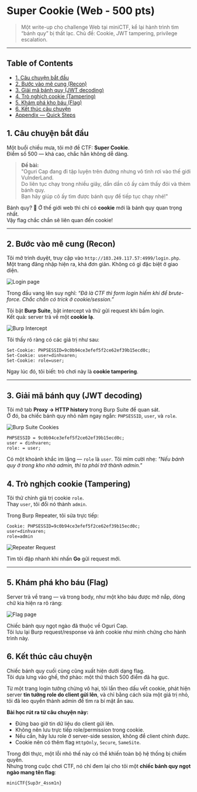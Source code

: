 # Super Cookie (Web - 500 pts)

> Một write-up cho challenge Web tại miniCTF, kể lại hành trình tìm “bánh quy” bị thất lạc.
> Chủ đề: Cookie, JWT tampering, privilege escalation.

---

## Table of Contents
- [1. Câu chuyện bắt đầu](#1-câu-chuyện-bắt-đầu)
- [2. Bước vào mê cung (Recon)](#2-bước-vào-mê-cung-recon)
- [3. Giải mã bánh quy (JWT decoding)](#3-giải-mã-bánh-quy-jwt-decoding)
- [4. Trò nghịch cookie (Tampering)](#4-trò-nghịch-cookie-tampering)
- [5. Khám phá kho báu (Flag)](#5-khám-phá-kho-báu-flag)
- [6. Kết thúc câu chuyện](#6-kết-thúc-câu-chuyện)
- [Appendix — Quick Steps](#appendix--quick-steps)

## 1. Câu chuyện bắt đầu

Một buổi chiều mưa, tôi mở đề CTF: **Super Cookie**.  
Điểm số 500 — khá cao, chắc hẳn không dễ dàng.

> **Đề bài:**  
> "Oguri Cap đang đi tập luyện trên đường nhưng vô tình rơi vào thế giới VulnderLand.  
> Do liên tục chạy trong nhiều giây, dần dần cô ấy cảm thấy đói và thèm bánh quy.  
> Bạn hãy giúp cô ấy tìm được bánh quy để tiếp tục chạy nhé!"

Bánh quy? 🤔 Ở thế giới web thì chỉ có **cookie** mới là bánh quy quan trọng nhất.  
Vậy flag chắc chắn sẽ liên quan đến cookie!

---

## 2. Bước vào mê cung (Recon)

Tôi mở trình duyệt, truy cập vào `http://103.249.117.57:4999/login.php`.  
Một trang đăng nhập hiện ra, khá đơn giản. Không có gì đặc biệt ở giao diện.  

![Login page](images/01_login.png)

Trong đầu vang lên suy nghĩ: *“Đã là CTF thì form login hiếm khi để brute-force. Chắc chắn có trick ở cookie/session.”*  



Tôi bật **Burp Suite**, bật intercept và thử gửi request khi bấm login.  
Kết quả: server trả về một **cookie lạ**.

![Burp Intercept](images/03_burp_intercept.png)

Tôi thấy rõ ràng có các giá trị như sau:

```jwt
Set-Cookie: PHPSESSID=9c0b94ce3efef5f2ce62ef39b15ecd0c;
Set-Cookie: user=dinhvaren;
Set-Cookie: role=user;
```
Ngay lúc đó, tôi biết: trò chơi này là **cookie tampering**.

---

## 3. Giải mã bánh quy (JWT decoding)

Tôi mở tab **Proxy → HTTP history** trong Burp Suite để quan sát.  
Ở đó, ba chiếc bánh quy nhỏ nằm ngay ngắn: `PHPSESSID`, `user`, và `role`.  

![Burp Suite Cookies](images/04_cookies.png)

```
PHPSESSID = 9c0b94ce3efef5f2ce62ef39b15ecd0c;
user = dinhvaren;  
role: = user;  
```
Có một khoảnh khắc im lặng — `role` là `user`. Tôi mỉm cười nhẹ: *"Nếu bánh quy ở trong kho nhà admin, thì ta phải trở thành admin."*
## 4. Trò nghịch cookie (Tampering)

Tôi thử chỉnh giá trị cookie `role`.  
Thay `user`, tôi đổi nó thành `admin`.  

Trong Burp Repeater, tôi sửa trực tiếp:  
```
Cookie: PHPSESSID=9c0b94ce3efef5f2ce62ef39b15ecd0c;
user=dinhvaren;
role=admin
```
![Repeater Request](images/06_repeater_response.png)

Tim tôi đập nhanh khi nhấn **Go** gửi request mới.

---


## 5. Khám phá kho báu (Flag)

Server trả về trang — và trong body, như một kho báu được mở nắp, dòng chữ kia hiện ra rõ ràng:

![Flag page](images/07_flag.png)

Chiếc bánh quy ngọt ngào đã thuộc về Oguri Cap.  
Tôi lưu lại Burp request/response và ảnh cookie như minh chứng cho hành trình này.

## 6. Kết thúc câu chuyện

Chiếc bánh quy cuối cùng cũng xuất hiện dưới dạng flag.  
Tôi dựa lưng vào ghế, thở phào: một thử thách 500 điểm đã hạ gục.

Từ một trang login tưởng chừng vô hại, tôi lần theo dấu vết cookie, phát hiện server **tin tưởng role do client gửi lên**, và chỉ bằng cách sửa một giá trị nhỏ, tôi đã leo quyền thành admin để tìm ra bí mật ẩn sau.  

**Bài học rút ra từ câu chuyện này:**
- Đừng bao giờ tin dữ liệu do client gửi lên.  
- Không nên lưu trực tiếp role/permission trong cookie.  
- Nếu cần, hãy lưu role ở server-side session, không để client chỉnh được.  
- Cookie nên có thêm flag `HttpOnly`, `Secure`, `SameSite`.

Trong đời thực, một lỗi nhỏ thế này có thể khiến toàn bộ hệ thống bị chiếm quyền.  
Nhưng trong cuộc chơi CTF, nó chỉ đem lại cho tôi một **chiếc bánh quy ngọt ngào mang tên flag**:
```
miniCTF{Sup3r_4ssm1n}
```

